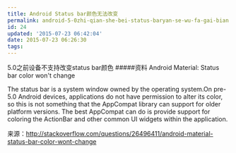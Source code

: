 ```yaml
---
title: Android Status bar颜色无法改变
permalink: android-5-0zhi-qian-she-bei-status-baryan-se-wu-fa-gai-bian
id: 24
updated: '2015-07-23 06:42:04'
date: 2015-07-23 06:26:30
tags:
---
```


5.0之前设备不支持改变status bar颜色
#####资料
Android Material: Status bar color won't change

The status bar is a system window owned by the operating system.On pre-5.0 Android devices, applications do not have permission to alter its color, so this is not something that the AppCompat library can support for older platform versions. The best AppCompat can do is provide support for coloring the ActionBar and other common UI widgets within the application.

来源：http://stackoverflow.com/questions/26496411/android-material-status-bar-color-wont-change